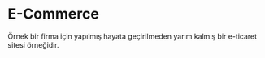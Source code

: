 # E-Commerce

Örnek bir firma için yapılmış hayata geçirilmeden yarım kalmış bir e-ticaret sitesi örneğidir.
